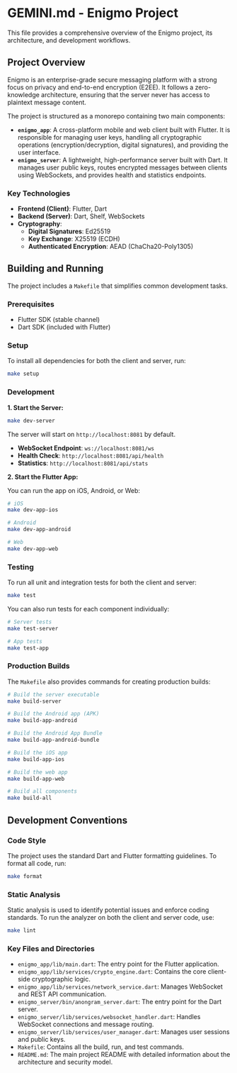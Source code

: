 # GEMINI.md - Enigmo Project

This file provides a comprehensive overview of the Enigmo project, its architecture, and development workflows.

## Project Overview

Enigmo is an enterprise-grade secure messaging platform with a strong focus on privacy and end-to-end encryption (E2EE). It follows a zero-knowledge architecture, ensuring that the server never has access to plaintext message content.

The project is structured as a monorepo containing two main components:

*   **`enigmo_app`**: A cross-platform mobile and web client built with Flutter. It is responsible for managing user keys, handling all cryptographic operations (encryption/decryption, digital signatures), and providing the user interface.
*   **`enigmo_server`**: A lightweight, high-performance server built with Dart. It manages user public keys, routes encrypted messages between clients using WebSockets, and provides health and statistics endpoints.

### Key Technologies

*   **Frontend (Client)**: Flutter, Dart
*   **Backend (Server)**: Dart, Shelf, WebSockets
*   **Cryptography**:
    *   **Digital Signatures**: Ed25519
    *   **Key Exchange**: X25519 (ECDH)
    *   **Authenticated Encryption**: AEAD (ChaCha20-Poly1305)

## Building and Running

The project includes a `Makefile` that simplifies common development tasks.

### Prerequisites

*   Flutter SDK (stable channel)
*   Dart SDK (included with Flutter)

### Setup

To install all dependencies for both the client and server, run:

```bash
make setup
```

### Development

**1. Start the Server:**

```bash
make dev-server
```

The server will start on `http://localhost:8081` by default.

*   **WebSocket Endpoint**: `ws://localhost:8081/ws`
*   **Health Check**: `http://localhost:8081/api/health`
*   **Statistics**: `http://localhost:8081/api/stats`

**2. Start the Flutter App:**

You can run the app on iOS, Android, or Web:

```bash
# iOS
make dev-app-ios

# Android
make dev-app-android

# Web
make dev-app-web
```

### Testing

To run all unit and integration tests for both the client and server:

```bash
make test
```

You can also run tests for each component individually:

```bash
# Server tests
make test-server

# App tests
make test-app
```

### Production Builds

The `Makefile` also provides commands for creating production builds:

```bash
# Build the server executable
make build-server

# Build the Android app (APK)
make build-app-android

# Build the Android App Bundle
make build-app-android-bundle

# Build the iOS app
make build-app-ios

# Build the web app
make build-app-web

# Build all components
make build-all
```

## Development Conventions

### Code Style

The project uses the standard Dart and Flutter formatting guidelines. To format all code, run:

```bash
make format
```

### Static Analysis

Static analysis is used to identify potential issues and enforce coding standards. To run the analyzer on both the client and server code, use:

```bash
make lint
```

### Key Files and Directories

*   `enigmo_app/lib/main.dart`: The entry point for the Flutter application.
*   `enigmo_app/lib/services/crypto_engine.dart`: Contains the core client-side cryptographic logic.
*   `enigmo_app/lib/services/network_service.dart`: Manages WebSocket and REST API communication.
*   `enigmo_server/bin/anongram_server.dart`: The entry point for the Dart server.
*   `enigmo_server/lib/services/websocket_handler.dart`: Handles WebSocket connections and message routing.
*   `enigmo_server/lib/services/user_manager.dart`: Manages user sessions and public keys.
*   `Makefile`: Contains all the build, run, and test commands.
*   `README.md`: The main project README with detailed information about the architecture and security model.
